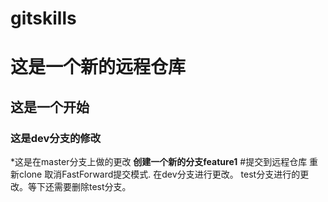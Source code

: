 # gitskills
# 这是一个新的远程仓库
## 这是一个开始
### 这是dev分支的修改
*这是在master分支上做的更改 
**创建一个新的分支feature1**
#提交到远程仓库
重新clone
取消FastForward提交模式.
在dev分支进行更改。
test分支进行的更改。等下还需要删除test分支。
